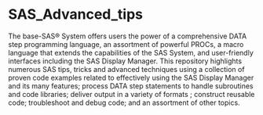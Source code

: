 # SAS_Advanced_tips
The base-SAS® System offers users the power of a comprehensive DATA step programming language, an
assortment of powerful PROCs, a macro language that extends the capabilities of the SAS System, and user-friendly
interfaces including the SAS Display Manager. This repository highlights numerous SAS tips, tricks and advanced techniques
using a collection of proven code examples related to effectively using the SAS Display Manager and its many
features; process DATA step statements to handle subroutines and code libraries; deliver output in a variety of
formats ; construct reusable code; troubleshoot and debug code; and an assortment of other topics.
